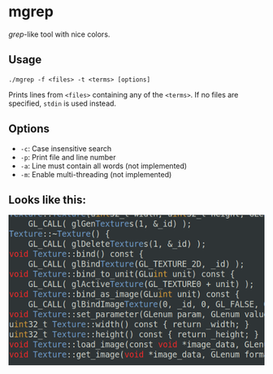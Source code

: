 # mgrep

*grep*-like tool with nice colors.

## Usage
```console
./mgrep -f <files> -t <terms> [options]
```

Prints lines from `<files>` containing any of the `<terms>`.
If no files are specified, `stdin` is used instead.

## Options
- `-c`: Case insensitive search
- `-p`: Print file and line number
- `-a`: Line must contain all words (not implemented)
- `-m`: Enable multi-threading      (not implemented)

## Looks like this:
![](screenshot.png)